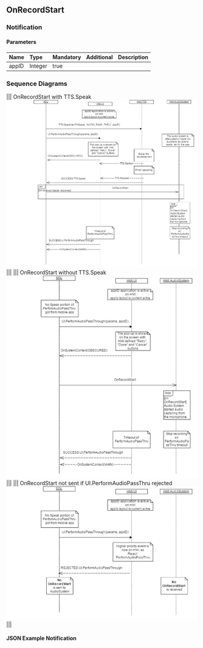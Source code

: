 ## OnRecordStart


### Notification

#### Parameters

|Name|Type|Mandatory|Additional|Description|
|:---|:---|:--------|:---------|:----------|
|appID|Integer|true|||

### Sequence Diagrams
|||
OnRecordStart with TTS.Speak
![OnRecordStart](./assets/OnRecordStartSpeak.png)
|||
|||
OnRecordStart without TTS.Speak
![OnRecordStart](./assets/OnRecordStartNoSpeak.png)
|||
|||
OnRecordStart not sent if UI.PerformAudioPassThru rejected
![OnRecordStart](./assets/OnRecordStartRejected.png)
|||

#### JSON Example Notification
```json

```
